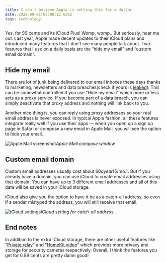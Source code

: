 ```yaml
---
title: I can't believe Apple is selling this for a dollar
date: 2022-09-01T03:08:12.605Z
tags: technology
---
```

Yes, for 99 cents and its iCloud Plus! Womp, womp.. But seriously, hear me out. Last year, Apple made decent updates to their iCloud plans and introduced many features that I don't see many people talk about. Two features that I use on a daily basis are the “hide my email” and “custom email domain”. 

## Hide my email

There are lot of junk being delivered to our email inboxes these days thanks to marketing, newsletters and data breaches(check if yours is [leaked](https://haveibeenpwned.com)). This can be somewhat controlled if you use “Hide my email” which more or less acts as a proxy service. If you become part of a data breach, you can simply deactivate that proxy address and nothing will link back to you. 

Another nice thing is, you can reply using proxy addresses so your real email address is never exposed. In typical Apple fashion, all these features integrate really well if you use their apps — when you open up a sign up page in Safari or compose a new email in Apple Mail, you will see the option to hide your email. 

![Apple Mail screenshot ](https://ucarecdn.com/e695b000-687f-4df6-b12b-16db23d26779/-/format/auto/-/quality/smart_retina/-/stretch/off/-/resize/1200x/ "Apple Mail screenshot")_Apple Mail compose window_

## Custom email domain

Custom email addresses usually cost about $60 a year ($5/mo.). But if you already have a domain, you can use iCloud to create email addresses using that domain. You can have up to 3 different email addresses and all of this data will be saved in your iCloud storage.

iCloud also give you the option to have it be as a catch-all address, so even if a sender mistyped the address, you will still receive that email.

![iCloud settings](https://ucarecdn.com/6cc8e44c-33c7-4f0b-9981-86ac516cd4aa/-/format/auto/-/quality/smart_retina/-/stretch/off/-/resize/1200x/ "iCloud settings")_iCloud setting for catch-all address_

## End notes

In addition to the extra iCloud storage, there are other useful features like "[Private relay](https://support.apple.com/guide/icloud/icloud-private-relay-mm8010d8daf3/1.0/icloud/1.0)" and "[HomeKit video](https://support.apple.com/guide/icloud/icloud-homekit-secure-video-mme054c72692/1.0/icloud/1.0)" which provides more privacy and storage for security cameras respectively. Overall, I think the features you get for 0.99 cents are pretty damn good!